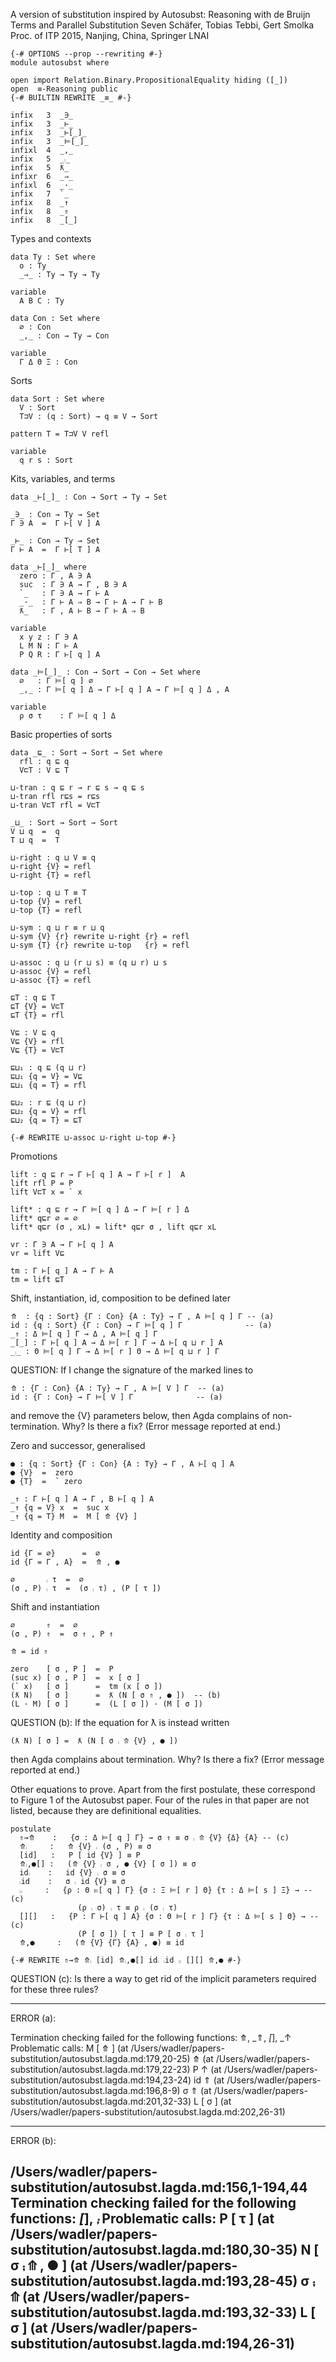 A version of substitution inspired by
  Autosubst: Reasoning with de Bruijn Terms and Parallel Substitution
  Seven Schäfer, Tobias Tebbi, Gert Smolka
  Proc. of ITP 2015, Nanjing, China, Springer LNAI

```
{-# OPTIONS --prop --rewriting #-}
module autosubst where

open import Relation.Binary.PropositionalEquality hiding ([_])
open  ≡-Reasoning public
{-# BUILTIN REWRITE _≡_ #-}

infix   3  _∋_
infix   3  _⊢_
infix   3  _⊢[_]_
infix   3  _⊨[_]_
infixl  4  _,_
infix   5  _⨾_
infix   5  ƛ_
infixr  6  _⇒_
infixl  6  _·_
infix   7  `_
infix   8  _↑
infix   8  _⇑
infix   8  _[_]
```

Types and contexts
```
data Ty : Set where
  o : Ty
  _⇒_ : Ty → Ty → Ty

variable
  A B C : Ty

data Con : Set where
  ∅ : Con
  _,_ : Con → Ty → Con

variable
  Γ Δ Θ Ξ : Con
```

Sorts
```
data Sort : Set where
  V : Sort
  T⊐V : (q : Sort) → q ≡ V → Sort

pattern T = T⊐V V refl

variable
  q r s : Sort
```

Kits, variables, and terms
```
data _⊢[_]_ : Con → Sort → Ty → Set

_∋_ : Con → Ty → Set
Γ ∋ A  =  Γ ⊢[ V ] A

_⊢_ : Con → Ty → Set
Γ ⊢ A  =  Γ ⊢[ T ] A

data _⊢[_]_ where
  zero : Γ , A ∋ A
  suc  : Γ ∋ A → Γ , B ∋ A
  `_   : Γ ∋ A → Γ ⊢ A
  _·_  : Γ ⊢ A ⇒ B → Γ ⊢ A → Γ ⊢ B
  ƛ_   : Γ , A ⊢ B → Γ ⊢ A ⇒ B

variable
  x y z : Γ ∋ A
  L M N : Γ ⊢ A
  P Q R : Γ ⊢[ q ] A

data _⊨[_]_ : Con → Sort → Con → Set where
  ∅   : Γ ⊨[ q ] ∅
  _,_ : Γ ⊨[ q ] Δ → Γ ⊢[ q ] A → Γ ⊨[ q ] Δ , A

variable
  ρ σ τ    : Γ ⊨[ q ] Δ
```

Basic properties of sorts
```
data _⊑_ : Sort → Sort → Set where
  rfl : q ⊑ q
  V⊏T : V ⊑ T

⊔-tran : q ⊑ r → r ⊑ s → q ⊑ s
⊔-tran rfl r⊑s = r⊑s
⊔-tran V⊏T rfl = V⊏T

_⊔_ : Sort → Sort → Sort
V ⊔ q  =  q
T ⊔ q  =  T

⊔-right : q ⊔ V ≡ q
⊔-right {V} = refl
⊔-right {T} = refl

⊔-top : q ⊔ T ≡ T
⊔-top {V} = refl
⊔-top {T} = refl

⊔-sym : q ⊔ r ≡ r ⊔ q
⊔-sym {V} {r} rewrite ⊔-right {r} = refl
⊔-sym {T} {r} rewrite ⊔-top   {r} = refl

⊔-assoc : q ⊔ (r ⊔ s) ≡ (q ⊔ r) ⊔ s
⊔-assoc {V} = refl
⊔-assoc {T} = refl

⊑T : q ⊑ T
⊑T {V} = V⊏T
⊑T {T} = rfl

V⊑ : V ⊑ q
V⊑ {V} = rfl
V⊑ {T} = V⊏T

⊑⊔₁ : q ⊑ (q ⊔ r)
⊑⊔₁ {q = V} = V⊑
⊑⊔₁ {q = T} = rfl

⊑⊔₂ : r ⊑ (q ⊔ r)
⊑⊔₂ {q = V} = rfl
⊑⊔₂ {q = T} = ⊑T

{-# REWRITE ⊔-assoc ⊔-right ⊔-top #-}
```

Promotions
```
lift : q ⊑ r → Γ ⊢[ q ] A → Γ ⊢[ r ]  A
lift rfl P = P
lift V⊏T x = ` x

lift* : q ⊑ r → Γ ⊨[ q ] Δ → Γ ⊨[ r ] Δ
lift* q⊑r ∅ = ∅
lift* q⊑r (σ , xL) = lift* q⊑r σ , lift q⊑r xL

vr : Γ ∋ A → Γ ⊢[ q ] A
vr = lift V⊑

tm : Γ ⊢[ q ] A → Γ ⊢ A
tm = lift ⊑T
```

Shift, instantiation, id, composition to be defined later
```
⤊  : {q : Sort} {Γ : Con} {A : Ty} → Γ , A ⊨[ q ] Γ -- (a)
id : {q : Sort} {Γ : Con} → Γ ⊨[ q ] Γ              -- (a)
_⇑ : Δ ⊨[ q ] Γ → Δ , A ⊨[ q ] Γ
_[_] : Γ ⊢[ q ] A → Δ ⊨[ r ] Γ → Δ ⊢[ q ⊔ r ] A
_⨾_ : Θ ⊨[ q ] Γ → Δ ⊨[ r ] Θ → Δ ⊨[ q ⊔ r ] Γ
```

QUESTION: If I change the signature of the marked lines to

    ⤊ : {Γ : Con} {A : Ty} → Γ , A ⊨[ V ] Γ  -- (a)
    id : {Γ : Con} → Γ ⊨[ V ] Γ              -- (a)

and remove the {V} parameters below, then Agda complains of
non-termination. Why? Is there a fix? (Error message reported at end.)

Zero and successor, generalised
```
● : {q : Sort} {Γ : Con} {A : Ty} → Γ , A ⊢[ q ] A
● {V}  =  zero
● {T}  =  ` zero

_↑ : Γ ⊢[ q ] A → Γ , B ⊢[ q ] A
_↑ {q = V} x  =  suc x
_↑ {q = T} M  =  M [ ⤊ {V} ]
```

Identity and composition
```
id {Γ = ∅}      =  ∅
id {Γ = Γ , A}  =  ⤊ , ●

∅       ⨾ τ  =  ∅
(σ , P) ⨾ τ  =  (σ ⨾ τ) , (P [ τ ])
```

Shift and instantiation
```
∅       ⇑  =  ∅
(σ , P) ⇑  =  σ ⇑ , P ↑

⤊ = id ⇑

zero    [ σ , P ]  =  P
(suc x) [ σ , P ]  =  x [ σ ]
(` x)   [ σ ]      =  tm (x [ σ ])
(ƛ N)   [ σ ]      =  ƛ (N [ σ ⇑ , ● ])  -- (b)
(L · M) [ σ ]      =  (L [ σ ]) · (M [ σ ])
```

QUESTION (b): If the equation for ƛ is instead written

    (ƛ N) [ σ ] =  ƛ (N [ σ ⨾ ⤊ {V} , ● ])

then Agda complains about termination. Why? Is there a fix?
(Error message reported at end.)

Other equations to prove.
Apart from the first postulate, these correspond to Figure 1 of the Autosubst paper.
Four of the rules in that paper are not listed, because they are definitional equalities.
```
postulate
  ⇑→⤊    :   {σ : Δ ⊨[ q ] Γ} → σ ⇑ ≡ σ ⨾ ⤊ {V} {Δ} {A} -- (c)
  ⤊⨾     :   ⤊ {V} ⨾ (σ , P) ≡ σ
  [id]   :   P [ id {V} ] ≡ P
  ⤊⨾,●[] :   (⤊ {V} ⨾ σ , ● {V} [ σ ]) ≡ σ
  id⨾    :   id {V} ⨾ σ ≡ σ
  ⨾id    :   σ ⨾ id {V} ≡ σ
  ⨾⨾     :   {ρ : Θ ⊨[ q ] Γ} {σ : Ξ ⊨[ r ] Θ} {τ : Δ ⊨[ s ] Ξ} → -- (c)
               (ρ ⨾ σ) ⨾ τ ≡ ρ ⨾ (σ ⨾ τ)
  [][]   :   {P : Γ ⊢[ q ] A} {σ : Θ ⊨[ r ] Γ} {τ : Δ ⊨[ s ] Θ} → -- (c)
               (P [ σ ]) [ τ ] ≡ P [ σ ⨾ τ ]
  ⤊,●     :   (⤊ {V} {Γ} {A} , ●) ≡ id

{-# REWRITE ⇑→⤊ ⤊⨾ [id] ⤊⨾,●[] id⨾ ⨾id ⨾⨾ [][] ⤊,● #-}
```

QUESTION (c): Is there a way to get rid of the implicit parameters
required for these three rules?

------------------------------------------------------------------------
ERROR (a):

Termination checking failed for the following functions:
  ⤊, _⇑, _[_], _↑
Problematic calls:
  M [ ⤊ ]
    (at /Users/wadler/papers-substitution/autosubst.lagda.md:179,20-25)
  ⤊ (at /Users/wadler/papers-substitution/autosubst.lagda.md:179,22-23)
  P ↑
    (at /Users/wadler/papers-substitution/autosubst.lagda.md:194,23-24)
  id ⇑
    (at /Users/wadler/papers-substitution/autosubst.lagda.md:196,8-9)
  σ ⇑
    (at /Users/wadler/papers-substitution/autosubst.lagda.md:201,32-33)
  L [ σ ]
    (at /Users/wadler/papers-substitution/autosubst.lagda.md:202,26-31)

------------------------------------------------------------------------
ERROR (b):

/Users/wadler/papers-substitution/autosubst.lagda.md:156,1-194,44
Termination checking failed for the following functions:
  _[_], _⨾_
Problematic calls:
  P [ τ ]
    (at /Users/wadler/papers-substitution/autosubst.lagda.md:180,30-35)
  N [ σ ⨾ ⤊ , ● ]
    (at /Users/wadler/papers-substitution/autosubst.lagda.md:193,28-45)
  σ ⨾ ⤊
    (at /Users/wadler/papers-substitution/autosubst.lagda.md:193,32-33)
  L [ σ ]
    (at /Users/wadler/papers-substitution/autosubst.lagda.md:194,26-31)
------------------------------------------------------------------------
